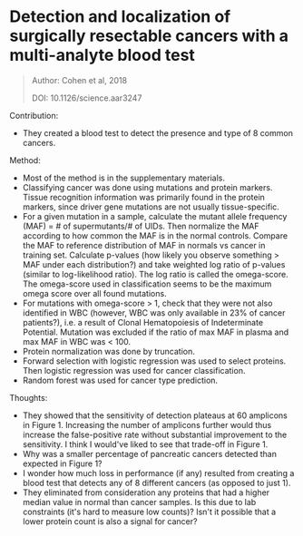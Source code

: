 # **Detection and localization of surgically resectable cancers with a multi-analyte blood test**

> Author: Cohen et al, 2018
>
> DOI: 10.1126/science.aar3247

Contribution: 

* They created a blood test to detect the presence and type of 8 common cancers.

Method: 

* Most of the method is in the supplementary materials.
* Classifying cancer was done using mutations and protein markers. Tissue recognition information was primarily found in the protein markers, since driver gene mutations are not usually tissue-specific.
* For a given mutation in a sample, calculate the mutant allele frequency (MAF) = # of supermutants/# of UIDs. Then normalize the MAF according to how common the MAF is in the normal controls. Compare the MAF to reference distribution of MAF in normals vs cancer in training set. Calculate p-values (how likely you observe something > MAF under each distribution?) and take weighted log ratio of p-values (similar to log-likelihood ratio). The log ratio is called the omega-score. The omega-score used in classification seems to be the maximum omega score over all found mutations.
* For mutations with omega-score > 1, check that they were not also identified in WBC (however, WBC was only available in 23% of cancer patients?), i.e. a result of Clonal Hematopoiesis of Indeterminate Potential. Mutation was excluded if the ratio of max MAF in plasma and max MAF in WBC was < 100. 
* Protein normalization was done by truncation. 
* Forward selection with logistic regression was used to select proteins. Then logistic regression was used for cancer classification.
* Random forest was used for cancer type prediction.

Thoughts:

* They showed that the sensitivity of detection plateaus at 60 amplicons in Figure 1. Increasing the number of amplicons further would thus increase the false-positive rate without substantial improvement to the sensitivity. I think I would've liked to see that trade-off in Figure 1.
* Why was a smaller percentage of pancreatic cancers detected than expected in Figure 1?
* I wonder how much loss in performance (if any) resulted from creating a blood test that detects any of 8 different cancers (as opposed to just 1). 
* They eliminated from consideration any proteins that had a higher median value in normal than cancer samples. Is this due to lab constraints (it's hard to measure low counts)? Isn't it possible that a lower protein count is also a signal for cancer? 